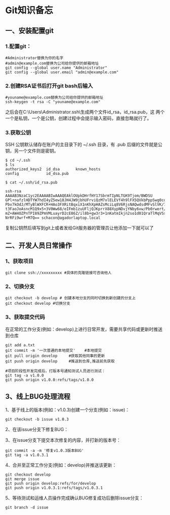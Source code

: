 # Git知识备忘

## 一、安装配置git

### 1.配置git：

```
#Administrator替换为你的名字
#admin@example.com替换为公司给你提供的邮箱地址
git config --global user.name "Administrator"
git config --global user.email "admin@example.com"
```
### 2.创建RSA证书后打开git bash后输入

```
#youname@example.com替换为公司给你提供的邮箱地址
ssh-keygen -t rsa -C "youname@example.com"
```
之后会在C:\Users\Administrator.ssh\生成两个文件id_rsa，id_rsa.pub，这
两个一个是私钥，一个是公钥，创建过程中会提示输入密码，直接忽略就行了。

### 3.获取公钥
SSH 公钥默认储存在账户的主目录下的 ~/.ssh 目录，有 .pub 后缀的文件就是公钥，另一个文件则是密钥。
```
$ cd ~/.ssh
$ ls
authorized_keys2  id_dsa       known_hosts
config            id_dsa.pub

$ cat ~/.ssh/id_rsa.pub

ssh-rsa AAAAB3NzaC1yc2EAAAABIwAAAQEAklOUpkDHrfHY17SbrmTIpNLTGK9Tjom/BWDSU
GPl+nafzlHDTYW7hdI4yZ5ew18JH4JW9jbhUFrviQzM7xlELEVf4h9lFX5QVkbPppSwg0cda3
Pbv7kOdJ/MTyBlWXFCR+HAo3FXRitBqxiX1nKhXpHAZsMciLq8V6RjsNAQwdsdMFvSlVK/7XA
t3FaoJoAsncM1Q9x5+3V0Ww68/eIFmb1zuUFljQJKprrX88XypNDvjYNby6vw/Pb0rwert/En
mZ+AW4OZPnTPI89ZPmVMLuayrD2cE86Z/il8b+gw3r3+1nKatmIkjn2so1d01QraTlMqVSsbx
NrRFi9wrf+M7Q== schacon@agadorlaptop.local
```

复制公钥然后填写到git上或者发给Git服务器的管理员让他添加一下就可以了

## 二、开发人员日常操作

### 1、获取项目

```
git clone ssh://xxxxxxxxx #具体的克隆链接可咨询他人
```

### 2、切换分支

```
git checkout -b develop # 创建本地分支的同时切换到新创建的分支上
git checkout develop #切换分支
```
### 3、获取提交代码
在正常的工作分支(例如：develop)上进行日常开发，需要共享代码或更新时推送到仓库

```
git add a.txt
git commit -m '⼀次普通的本地提交'    #本地提交
git pull origin develop     #获取其他同事的更新
git push origin develop     #推送到仓库,推送前先获取

#项⽬阶段性开发完成后，打版本号通知测试⼈员进⾏测试：
git tag -a v1.0.0
git push origin v1.0.0:refs/tags/v1.0.0
```

## 3、线上BUG处理流程

1、基于线上的版本(例如：v1.0.3)创建⼀个分支(例如：issue)：

```
git checkout -b issue v1.0.3

```
2、在该issue分⽀下修复BUG：

3、在issue分⽀下提交本次修复的内容，并打新的版本号：
```
git commit -a -m '修复v1.0.3版本BUG'
git tag -a v1.0.3.1
```

4、合并⾄正常⼯作分⽀(例如：develop)并推送该更新：

```
git checkout develop
git merge issue
git push origin develop:refs/for/develop
git push origin v1.0.3.1:refs/tags/v1.0.3.1
```

5、等待测试和运维⼈员操作完成确认BUG修复成功后删除issue分支：
```
git branch -d issue
```

